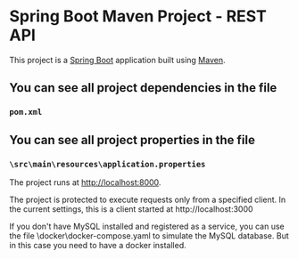 # Spring Boot Maven Project - REST API


This project is a [Spring Boot](https://spring.io/guides/gs/spring-boot) application built using [Maven](https://spring.io/guides/gs/maven/). 

## You can see all project dependencies in the file

### `pom.xml`


## You can see all project properties in the file

### `\src\main\resources\application.properties`

The project runs at [http://localhost:8000](http://localhost:8000).

The project is protected to execute requests only from a specified client. In the current settings, this is a client started at http://localhost:3000

If you don't have MySQL installed and registered as a service, you can use the file \docker\docker-compose.yaml to simulate the MySQL database. But in this case you need to have a docker installed.

